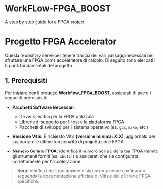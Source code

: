 # WorkFLow-FPGA_BOOST
A step by step guide for a FPGA project 

# Progetto FPGA Accelerator

Questa repository serve per tenere traccia dei vari passaggi necessari per sfruttare una FPGA come acceleratore di calcolo. Di seguito sono elencati i 5 punti fondamentali del progetto.

## 1. Prerequisiti

Per iniziare con il progetto **Workflow_FPGA_BOOST**, assicurati di avere i seguenti prerequisiti:

- **Pacchetti Software Necessari**:
  - Driver specifici per la FPGA utilizzata
  - Librerie di supporto per l'host e la piattaforma FPGA
  - Pacchetti di sviluppo per il sistema operativo (es. `gcc`, `make`, etc.)

- **Versione Vitis**: È richiesto Vitis **(versione minima: X.X)**, aggiornato per supportare le ultime funzionalità di progettazione FPGA.

- **Numero Seriale FPGA**: Identifica il numero seriale della tua FPGA tramite gli strumenti forniti (es. `xbutil`) e assicurati che sia configurata correttamente per l'accelerazione.

> **Nota**: Verifica che il tuo ambiente sia correttamente configurato seguendo la documentazione ufficiale di Vitis e delle librerie FPGA specifiche.
